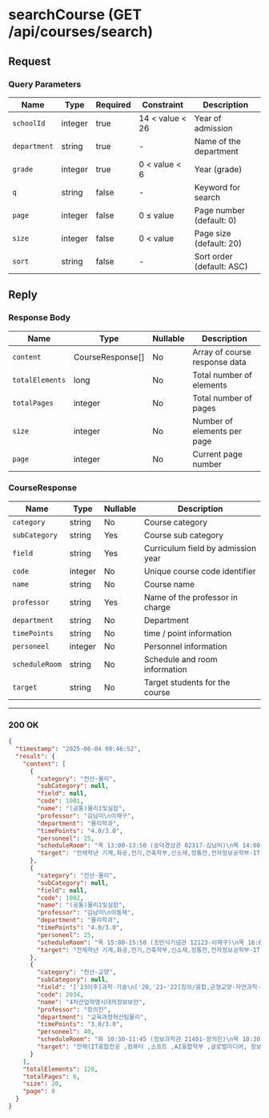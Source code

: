 # searchCourse (GET /api/courses/search)

## Request

### Query Parameters

| Name         | Type    | Required | Constraint      | Description               |
|--------------|---------|----------|-----------------|---------------------------|
| `schoolId`   | integer | true     | 14 < value < 26 | Year of admission         |
| `department` | string  | true     | -               | Name of the department    |
| `grade`      | integer | true     | 0 < value < 6   | Year (grade)              |
| `q`          | string  | false    | -               | Keyword for search        |
| `page`       | integer | false    | 0 ≤ value       | Page number (default: 0)  |
| `size`       | integer | false    | 0 < value       | Page size (default: 20)   |
| `sort`       | string  | false    | -               | Sort order (default: ASC) |

## Reply

### Response Body

| Name            | Type             | Nullable | Description                   |
|-----------------|------------------|----------|-------------------------------|
| `content`       | CourseResponse[] | No       | Array of course response data |
| `totalElements` | long             | No       | Total number of elements      |
| `totalPages`    | integer          | No       | Total number of pages         |
| `size`          | integer          | No       | Number of elements per page   |
| `page`          | integer          | No       | Current page number           |

### CourseResponse

| Name           | Type    | Nullable | Description                        |
|----------------|---------|----------|------------------------------------| 
| `category`     | string  | No       | Course category                    |
| `subCategory`  | string  | Yes      | Course sub category                |
| `field`        | string  | Yes      | Curriculum field by admission year |
| `code`         | integer | No       | Unique course code identifier      |
| `name`         | string  | No       | Course name                        |
| `professor`    | string  | Yes      | Name of the professor in charge    |
| `department`   | string  | No       | Department                         |
| `timePoints`   | string  | No       | time / point information           |
| `personeel`    | integer | No       | Personnel information              |
| `scheduleRoom` | string  | No       | Schedule and room information      |
| `target`       | string  | No       | Target students for the course     |

---

### 200 OK

```json
{
  "timestamp": "2025-06-04 08:46:52",
  "result": {
    "content": [
      {
        "category": "전선-물리",
        "subCategory": null,
        "field": null,
        "code": 1001,
        "name": "(공통)물리1및실험",
        "professor": "김남미\n이재구",
        "department": "물리학과",
        "timePoints": "4.0/3.0",
        "personeel": 25,
        "scheduleRoom": "목 13:00-13:50 (숭덕경상관 02317-김남미)\n목 14:00-14:50 (숭덕경상관 02317-김남미)",
        "target": "전체학년 기계,화공,전기,건축학부,신소재,정통전,전자정보공학부-IT융합,전자정보공학부-전자공학,AI융합,물리,화학,의생명,소프트,컴퓨터"
      },
      {
        "category": "전선-물리",
        "subCategory": null,
        "field": null,
        "code": 1002,
        "name": "(공통)물리1및실험",
        "professor": "김남미\n이동재",
        "department": "물리학과",
        "timePoints": "4.0/3.0",
        "personeel": 25,
        "scheduleRoom": "목 15:00-15:50 (조만식기념관 12123-이재구)\n목 16:00-16:50 (조만식기념관 12123-이재구)",
        "target": "전체학년 기계,화공,전기,건축학부,신소재,정통전,전자정보공학부-IT융합,전자정보공학부-전자공학,AI융합,물리,화학,의생명,소프트,컴퓨터"
      },
      {
        "category": "전선-교양",
        "subCategory": null,
        "field": "['23이후]과학·기술\n['20,'21~'22]창의/융합,균형교양-자연과학·공학·기술\n['19]균형교양-자연/공학(자연/과학/기술)\n['16-'18]기초역량(과학정보기술-정보기술)\n['15이전]정보와기술(융합-자연)",
        "code": 2034,
        "name": "4차산업혁명시대의정보보안",
        "professor": "장의진",
        "department": "교육과정혁신팀물리",
        "timePoints": "3.0/3.0",
        "personeel": 40,
        "scheduleRoom": "화 10:30-11:45 (정보과학관 21401-장의진)\n목 10:30-11:45 (정보과학관 21401-장의진)",
        "target": "전체(IT융합전공 ,컴퓨터 ,소프트 ,AI융합학부 ,글로벌미디어, 정보보호학과, 학점교류생 제한)"
      }
    ],
    "totalElements": 120,
    "totalPages": 6,
    "size": 20,
    "page": 0
  }
}
```
